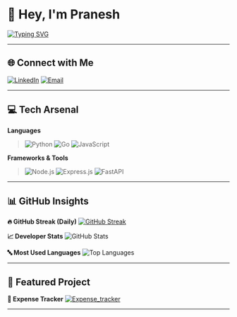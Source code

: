 # 👋 Hey, I'm **Pranesh**  
[![Typing SVG](https://readme-typing-svg.demolab.com?font=Fira+Code&weight=900&size=30&pause=1000&color=F75C7E&center=true&vCenter=true&width=600&lines=Backend+Engineer+%7C+Go+%7C+Python+%7C+FastAPI+%7C+ScaleKit+🔥)](https://github.com/Pranesh-alt)

---

## 🌐 Connect with Me

[![LinkedIn](https://img.shields.io/badge/-LinkedIn-0077B5?style=for-the-badge&logo=linkedin&logoColor=white)](https://www.linkedin.com/in/pranesh-r-0886b5308/)
[![Email](https://img.shields.io/badge/-Gmail-D14836?style=for-the-badge&logo=gmail&logoColor=white)](mailto:praneshtaker@gmail.com)

---

## 💻 Tech Arsenal

**Languages**
> ![Python](https://img.shields.io/badge/-Python-3670A0?style=for-the-badge&logo=python&logoColor=white)
> ![Go](https://img.shields.io/badge/-Go-00ADD8?style=for-the-badge&logo=go&logoColor=white)
> ![JavaScript](https://img.shields.io/badge/-JavaScript-F7DF1E?style=for-the-badge&logo=javascript&logoColor=black)

**Frameworks & Tools**
> ![Node.js](https://img.shields.io/badge/-Node.js-339933?style=for-the-badge&logo=node.js&logoColor=white)
> ![Express.js](https://img.shields.io/badge/-Express.js-000000?style=for-the-badge&logo=express&logoColor=white)
> ![FastAPI](https://img.shields.io/badge/-FastAPI-009688?style=for-the-badge&logo=fastapi&logoColor=white)

---

## 📊 GitHub Insights

**🔥 GitHub Streak (Daily)**
[![GitHub Streak](https://github-readme-streak-stats.herokuapp.com?user=Pranesh-alt&theme=radical&mode=daily&hide_border=false&ring=F75C7E&fire=F75C7E&sideNums=FFB6C1&sideLabels=FFB6C1&dates=FFFFFF&date_format=j%20M%5B%2C%20Y%5D&currStreakLabel=FFDD00&border=DD2727&stroke=000000&cache_bust=20250716)](https://git.io/streak-stats)

**📈 Developer Stats**
![GitHub Stats](https://github-readme-stats.vercel.app/api?username=Pranesh-alt&theme=radical&show_icons=true&include_all_commits=true&count_private=true&disable_animations=false&hide_title=false&line_height=26&rank_icon=github&custom_title=📈+Pranesh's+Developer+Stats&cache_bust=20250716)

**🔤 Most Used Languages**
![Top Languages](https://github-readme-stats.vercel.app/api/top-langs/?username=Pranesh-alt&layout=compact&langs_count=10&theme=radical&card_width=320&hide_progress=false&cache_bust=20250716)

---

## 🚀 Featured Project

**📌 Expense Tracker**
[![Expense_tracker](https://github-readme-stats.vercel.app/api/pin/?username=Pranesh-alt&repo=Expense_tracker&theme=radical)](https://github.com/Pranesh-alt/Expense_tracker)

---
